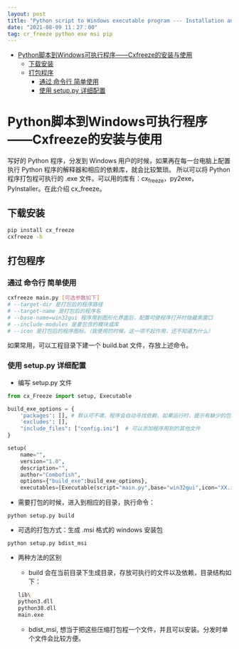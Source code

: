 ```yaml
---
layout: post
title: "Python script to Windows executable program --- Installation and Use of Cxfreeze"
date: "2021-08-09 11：27：00"
tag: cr_freeze python exe msi pip
---
```

- [Python脚本到Windows可执行程序——Cxfreeze的安装与使用](#org3e910b1)
  - [下载安装](#org509726e)
  - [打包程序](#org05e611b)
    - [通过 命令行 简单使用](#org5461202)
    - [使用 setup.py 详细配置](#orgcd884c9)


<a id="org3e910b1"></a>

# Python脚本到Windows可执行程序——Cxfreeze的安装与使用

写好的 Python 程序，分发到 Windows 用户的时候，如果再在每一台电脑上配置执行 Python 程序的解释器和相应的依赖库，就会比较繁琐。 所以可以将 Python 程序打包程可执行的 .exe 文件。可以用的库有：cx<sub>freeze</sub>，py2exe，PyInstaller。在此介绍 cx_freeze。


<a id="org509726e"></a>

## 下载安装

```sh
pip install cx_freeze
cxfreeze -h
```


<a id="org05e611b"></a>

## 打包程序


<a id="org5461202"></a>

### 通过 命令行 简单使用

```sh
cxfreeze main.py [可选参数如下]
# --target-dir 是打包后的程序路径
# --target-name 是打包后的程序名
# --base-name=win32gui 程序用到图形化界面后，配置可使程序打开时隐藏黑窗口
# --include-modules 是要包含的模块或库
# --icon 是打包后的程序图标。（我使用的时候，这一项不起作用，还不知道为什么）
```

如果常用，可以工程目录下建一个 build.bat 文件，存放上述命令。


<a id="orgcd884c9"></a>

### 使用 setup.py 详细配置

-   编写 setup.py 文件

```python
from cx_Freeze import setup, Executable

build_exe_options = {
    'packages': [], # 默认可不填，程序会自动寻找依赖，如果运行时，提示有缺少的包，可以在这里添加
    'excludes': [],
    "include_files": ["config.ini"]  # 可以添加程序用到的其他文件
}

setup(
    name="",
    version="1.0",
    description="",
    author="Combofish",
    options={"build_exe":build_exe_options},
    executables=[Executable(script="main.py",base="win32gui",icon="XX.ico")])
```

-   需要打包的时候，进入到相应的目录，执行命令：

```shell
python setup.py build
```

-   可选的打包方式：生成 .msi 格式的 windows 安装包

```shell
python setup.py bdist_msi
```

-   两种方法的区别
    
    -   build 会在当前目录下生成目录，存放可执行的文件以及依赖，目录结构如下：
    
    ```sh
    lib\
    python3.dll
    python38.dll
    main.exe
    ```
    
    -   bdist_msi, 想当于把这些压缩打包程一个文件，并且可以安装。分发时单个文件会比较方便。
